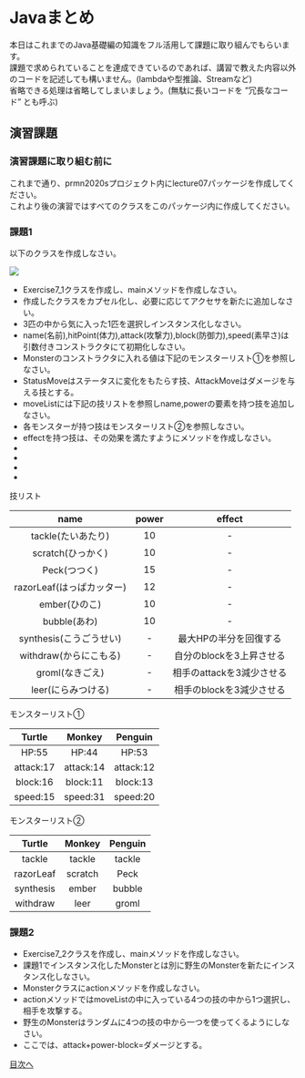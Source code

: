 # Javaまとめ

本日はこれまでのJava基礎編の知識をフル活用して課題に取り組んでもらいます。  
課題で求められていることを達成できているのであれば、講習で教えた内容以外のコードを記述しても構いません。(lambdaや型推論、Streamなど)  
省略できる処理は省略してしまいましょう。(無駄に長いコードを ”冗長なコード” とも呼ぶ)  


## 演習課題

### 演習課題に取り組む前に

これまで通り、prmn2020sプロジェクト内にlecture07パッケージを作成してください。  
これより後の演習ではすべてのクラスをこのパッケージ内に作成してください。  

### 課題1

以下のクラスを作成しなさい。

![](http://www.plantuml.com/plantuml/png/PP3VQgj048Vlvoc6N2MeuHperL92UbbeeE0Jh3eaIznTsHqj_LF8k_P5wcfSbOAAlt7zlfavUfQEMrs3lohJI2SrbhNq_edPgQ9bUYwjoTK7uJ-0a-q8SVD_lt_O86PEdI-SsL3PuCaQp-HG8FxSRl627YJBw_1drZRPrm73E-GikVL_oZ388-mJUesHcaJEJfbpY1V5hrOP5lqTiXm4KofgEmVV45LJq3t_HNaMuV4OR0S0JEwgxSAIujAHucn8CV9JZFGTV0F8mhEJ9UCqGKUX_NNtWw-ZfMpNrqR1bWpfTt5lQ2Swgwf07e7pmW8sYN4DcyylzXxQQEmRkN4LoVnfFNKy4p17CbMhwry0)

* Exercise7_1クラスを作成し、mainメソッドを作成しなさい。  
* 作成したクラスをカプセル化し、必要に応じてアクセサを新たに追加しなさい。     
* 3匹の中から気に入った1匹を選択しインスタンス化しなさい。  
* name(名前),hitPoint(体力),attack(攻撃力),block(防御力),speed(素早さ)は引数付きコンストラクタにて初期化しなさい。  
* Monsterのコンストラクタに入れる値は下記のモンスターリスト①を参照しなさい。  
* StatusMoveはステータスに変化をもたらす技、AttackMoveはダメージを与える技とする。  
* moveListには下記の技リストを参照しname,powerの要素を持つ技を追加しなさい。 
* 各モンスターが持つ技はモンスターリスト②を参照しなさい。
* effectを持つ技は、その効果を満たすようにメソッドを作成しなさい。  
* 
* 
* 
* 

技リスト  

|name|power|effect|
|:-------:|:------:|:------:|
|tackle(たいあたり)|10|-|
|scratch(ひっかく)|10|-|
|Peck(つつく)|15|-|
|razorLeaf(はっぱカッター)|12|-|
|ember(ひのこ)|10|-|
|bubble(あわ)|10|-|
|synthesis(こうごうせい)|-|最大HPの半分を回復する|
|withdraw(からにこもる)|-|自分のblockを3上昇させる|
|groml(なきごえ)|-|相手のattackを3減少させる|
|leer(にらみつける)|-|相手のblockを3減少させる|

モンスターリスト①

|Turtle|Monkey|Penguin|
|:-------:|:------:|:------:|
|HP:55|HP:44|HP:53|
|attack:17|attack:14|attack:12|
|block:16|block:11|block:13|
|speed:15|speed:31|speed:20|

モンスターリスト②

|Turtle|Monkey|Penguin|
|:-------:|:------:|:------:|
|tackle|tackle|tackle|
|razorLeaf|scratch|Peck|
|synthesis|ember|bubble|
|withdraw|leer|groml|

  
  
### 課題2

* Exercise7_2クラスを作成し、mainメソッドを作成しなさい。  
* 課題1でインスタンス化したMonsterとは別に野生のMonsterを新たにインスタンス化しなさい。  
* Monsterクラスにactionメソッドを作成しなさい。  
* actionメソッドではmoveListの中に入っている4つの技の中から1つ選択し、相手を攻撃する。  
* 野生のMonsterはランダムに4つの技の中から一つを使ってくるようにしなさい。
* ここでは、attack+power-block=ダメージとする。  

[目次へ](../README.md)
